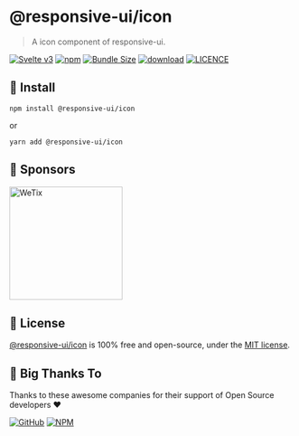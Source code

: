 
# @responsive-ui/icon

> A icon component of responsive-ui.

<p>

[![Svelte v3](https://img.shields.io/badge/svelte-v3-orange.svg)](https://svelte.dev)
[![npm](https://img.shields.io/npm/v/@responsive-ui/icon.svg)](https://www.npmjs.com/package/@responsive-ui/icon)
[![Bundle Size](https://badgen.net/bundlephobia/minzip/%40responsive-ui%2Ficon)](https://bundlephobia.com/result?p=%40responsive-ui%2Ficon)
[![download](https://img.shields.io/npm/dw/@responsive-ui/icon.svg)](https://www.npmjs.com/package/@responsive-ui/icon)
[![LICENCE](https://img.shields.io/github/license/wetix/responsive-ui)](https://github.com/wetix/responsive-ui/blob/main/LICENSE)

</p>

## 🔨 Install

```console
npm install @responsive-ui/icon
```

or

```console
yarn add @responsive-ui/icon
```

## 🔋 Sponsors

<img src="https://asset.wetix.my/images/logo/wetix.png" alt="WeTix" width="200px">

## 📄 License

[@responsive-ui/icon](https://github.com/wetix/responsive-ui/tree/main/components/icon) is 100% free and open-source, under the [MIT license](https://github.com/wetix/responsive-ui/blob/main/LICENSE).

## 🎉 Big Thanks To

Thanks to these awesome companies for their support of Open Source developers ❤

[![GitHub](https://jstools.dev/img/badges/github.svg)](https://github.com/open-source)
[![NPM](https://jstools.dev/img/badges/npm.svg)](https://www.npmjs.com/)
